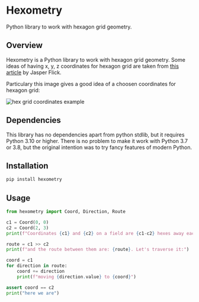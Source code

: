 # Hexometry
Python library to work with hexagon grid geometry.

## Overview
Hexometry is a Python library to work with hexagon grid geometry.
Some ideas of having x, y, z coordinates for hexagon grid are taken from [this article](https://catlikecoding.com/unity/tutorials/hex-map/part-1/) by Jasper Flick.

Particulary this image gives a good idea of a choosen coordinates for hexagon grid:

![hex grid coordinates example](https://catlikecoding.com/unity/tutorials/hex-map/part-1/hexagonal-coordinates/cube-diagram.png)

## Dependencies
This library has no dependencies apart from python stdlib, but it requires Python 3.10 or higher.
There is no problem to make it work with Python 3.7 or 3.8, but the original intention was to try fancy features of modern Python.

## Installation
```bash
pip install hexometry
```

## Usage
```python
from hexometry import Coord, Direction, Route

c1 = Coord(0, 0)
c2 = Coord(2, 3)
print(f"Coordinates {c1} and {c2} on a field are {c1-c2} hexes away each other")

route = c1 >> c2
print(f"and the route between them are: {route}. Let's traverse it:")

coord = c1
for direction in route:
    coord += direction
    print(f"moving {direction.value} to {coord}")

assert coord == c2
print("here we are")
```
